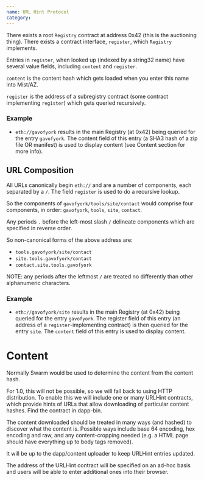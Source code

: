 ```yaml
---
name: URL Hint Protocol
category: 
---
```


There exists a root `Registry` contract at address 0x42 (this is the auctioning thing). There exists a contract interface, `register`, which `Registry` implements.

Entries in `register`, when looked up (indexed by a string32 name) have several value fields, including `content` and `register`.

`content` is the content hash which gets loaded when you enter this name into Mist/AZ.

`register` is the address of a subregistry contract (some contract implementing `register`) which gets queried recursively.

### Example

- `eth://gavofyork` results in the main Registry (at 0x42) being queried for the entry `gavofyork`. The content field of this entry (a SHA3 hash of a zip file OR manifest) is used to display content (see Content section for more info).

## URL Composition

All URLs canonically begin `eth://` and are a number of components, each separated by a `/`. The field `register` is used to do a recursive lookup.

So the components of `gavofyork/tools/site/contact` would comprise four components, in order: `gavofyork`, `tools`, `site`, `contact`. 

Any periods `.` before the left-most slash `/` delineate components which are specified in reverse order. 

So non-canonical forms of the above address are:

- `tools.gavofyork/site/contact`
- `site.tools.gavofyork/contact`
- `contact.site.tools.gavofyork`

NOTE: any periods after the leftmost `/` are treated no differently than other alphanumeric characters.

### Example

- `eth://gavofyork/site` results in the main Registry (at 0x42) being queried for the entry `gavofyork`. The register field of this entry (an address of a `register`-implementing contract) is then queried for the entry `site`. The `content` field of this entry is used to display content.

# Content

Normally Swarm would be used to determine the content from the content hash.

For 1.0, this will not be possible, so we will fall back to using HTTP distribution. To enable this we will include one or many URLHint contracts, which provide hints of URLs that allow downloading of particular content hashes. Find the contract in dapp-bin.

The content downloaded should be treated in many ways (and hashed) to discover what the content is. Possible ways include base 64 encoding, hex encoding and raw, and any content-cropping needed (e.g. a HTML page should have everything up to body tags removed).

It will be up to the dapp/content uploader to keep URLHint entries updated.

The address of the URLHint contract will be specified on an ad-hoc basis and users will be able to enter additional ones into their browser.

